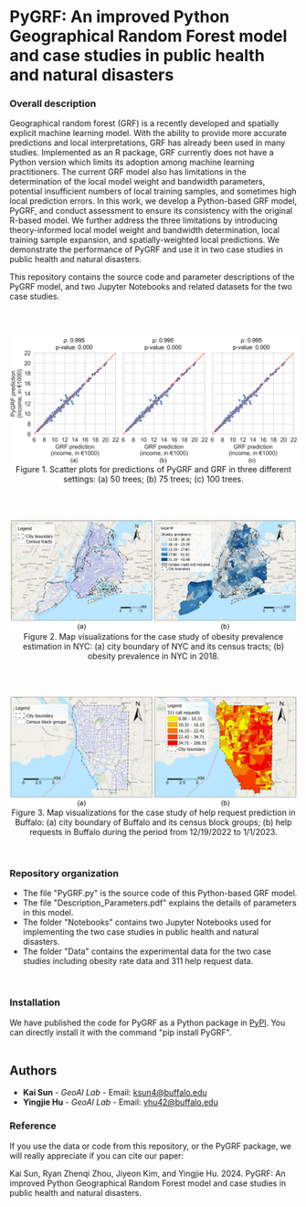 # PyGRF: An improved Python Geographical Random Forest model and case studies in public health and natural disasters

### Overall description
Geographical random forest (GRF) is a recently developed and spatially explicit machine learning model. With the ability to provide more accurate predictions and local interpretations, GRF has already been used in many studies. Implemented as an R package, GRF currently does not have a Python version which limits its adoption among machine learning practitioners. The current GRF model also has limitations in the determination of the local model weight and bandwidth parameters, potential insufficient numbers of local training samples, and sometimes high local prediction errors. In this work, we develop a Python-based GRF model, PyGRF, and conduct assessment to ensure its consistency with the original R-based model. We further address the three limitations by introducing theory-informed local model weight and bandwidth determination, local training sample expansion, and spatially-weighted local predictions. We demonstrate the performance of PyGRF and use it in two case studies in public health and natural disasters.

This repository contains the source code and parameter descriptions of the PyGRF model, and two Jupyter Notebooks and related datasets for the two case studies.


<br />
<br />

<p align="center">
<img align="center" src="Figs/Consistency.jpg" width="600" />
<br />
Figure 1. Scatter plots for predictions of PyGRF and GRF in three different settings: (a) 50 trees; (b) 75 trees; (c) 100 trees.
</p>

<br />
<br />
<p align="center">
<img align="center" src="Figs/Obesity.jpg" width="600" />
<br />
Figure 2. Map visualizations for the case study of obesity prevalence estimation in NYC: (a) city boundary of NYC and its census tracts; (b) obesity prevalence in NYC in 2018.
</p>
<br />

<br />
<p align="center">
<img align="center" src="Figs/311.jpg" width="600" />
<br />
Figure 3. Map visualizations for the case study of help request prediction in Buffalo: (a) city boundary of Buffalo and its census block groups; (b) help requests in Buffalo during the period from 12/19/2022 to 1/1/2023.
</p>
<br />



### Repository organization

* The file "PyGRF.py" is the source code of this Python-based GRF model.
* The file "Description_Parameters.pdf" explains the details of parameters in this model.
* The folder "Notebooks" contains two Jupyter Notebooks used for implementing the two case studies in public health and natural disasters.
* The folder "Data" contains the experimental data for the two case studies including obesity rate data and 311 help request data.
<br />



### Installation

We have published the code for PyGRF as a Python package in [PyPI](https://pypi.org/project/PyGRF/). You can directly install it with the command "pip install PyGRF". 
<br />
<br />




## Authors
* **Kai Sun** - *GeoAI Lab* - Email: ksun4@buffalo.edu
* **Yingjie Hu** - *GeoAI Lab* - Email: yhu42@buffalo.edu


### Reference
If you use the data or code from this repository, or the PyGRF package, we will really appreciate if you can cite our paper:

Kai Sun, Ryan Zhenqi Zhou, Jiyeon Kim, and Yingjie Hu. 2024. PyGRF: An improved Python Geographical Random Forest model and case studies in public health and natural disasters.


